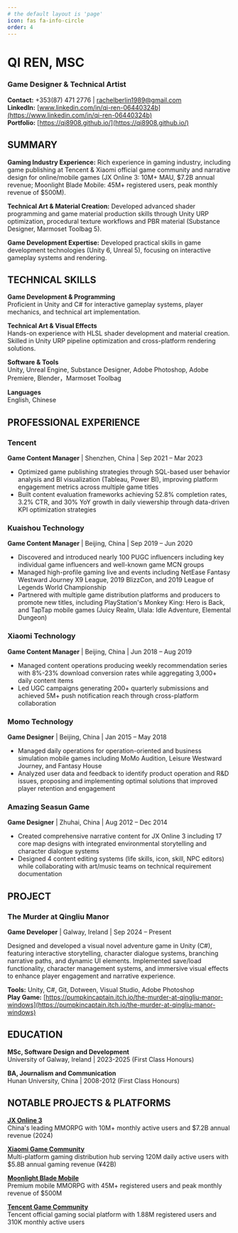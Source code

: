 ```yaml
---
# the default layout is 'page'
icon: fas fa-info-circle
order: 4
---
```


# QI REN, MSC
### Game Designer & Technical Artist
**Contact:** +353(87) 471 2776 | rachelberlin1989@gmail.com  
**LinkedIn:** [www.linkedin.com/in/qi-ren-06440324b](https://www.linkedin.com/in/qi-ren-06440324b)  
**Portfolio:** [https://qi8908.github.io/](https://qi8908.github.io/)

## SUMMARY

**Gaming Industry Experience:** Rich experience in gaming industry, including game publishing at Tencent & Xiaomi official game community and narrative design for online/mobile games (JX Online 3: 10M+ MAU, $7.2B annual revenue; Moonlight Blade Mobile: 45M+ registered users, peak monthly revenue of $500M).

**Technical Art & Material Creation:** Developed advanced shader programming and game material production skills through Unity URP optimization, procedural texture workflows and PBR material (Substance Designer, Marmoset Toolbag 5).

**Game Development Expertise:** Developed practical skills in game development technologies (Unity 6, Unreal 5), focusing on interactive gameplay systems and rendering.

## TECHNICAL SKILLS

**Game Development & Programming**  
Proficient in Unity and C# for interactive gameplay systems, player mechanics, and technical art implementation.

**Technical Art & Visual Effects**  
Hands-on experience with HLSL shader development and material creation. Skilled in Unity URP pipeline optimization and cross-platform rendering solutions.

**Software & Tools**  
Unity, Unreal Engine, Substance Designer, Adobe Photoshop, Adobe Premiere, Blender，Marmoset Toolbag

**Languages**  
English, Chinese

## PROFESSIONAL EXPERIENCE

### Tencent
**Game Content Manager** | Shenzhen, China | Sep 2021 – Mar 2023

- Optimized game publishing strategies through SQL-based user behavior analysis and BI visualization (Tableau, Power BI), improving platform engagement metrics across multiple game titles
- Built content evaluation frameworks achieving 52.8% completion rates, 3.2% CTR, and 30% YoY growth in daily viewership through data-driven KPI optimization strategies

### Kuaishou Technology
**Game Content Manager** | Beijing, China | Sep 2019 – Jun 2020

- Discovered and introduced nearly 100 PUGC influencers including key individual game influencers and well-known game MCN groups
- Managed high-profile gaming live and events including NetEase Fantasy Westward Journey X9 League, 2019 BlizzCon, and 2019 League of Legends World Championship
- Partnered with multiple game distribution platforms and producers to promote new titles, including PlayStation's Monkey King: Hero is Back, and TapTap mobile games (Juicy Realm, Ulala: Idle Adventure, Elemental Dungeon)

### Xiaomi Technology
**Game Content Manager** | Beijing, China | Jun 2018 – Aug 2019

- Managed content operations producing weekly recommendation series with 8%-23% download conversion rates while aggregating 3,000+ daily content items
- Led UGC campaigns generating 200+ quarterly submissions and achieved 5M+ push notification reach through cross-platform collaboration

### Momo Technology
**Game Designer** | Beijing, China | Jan 2015 – May 2018

- Managed daily operations for operation-oriented and business simulation mobile games including MoMo Audition, Leisure Westward Journey, and Fantasy House
- Analyzed user data and feedback to identify product operation and R&D issues, proposing and implementing optimal solutions that improved player retention and engagement
  
### Amazing Seasun Game
**Game Designer** | Zhuhai, China | Aug 2012 – Dec 2014

- Created comprehensive narrative content for JX Online 3 including 17 core map designs with integrated environmental storytelling and character dialogue systems
- Designed 4 content editing systems (life skills, icon, skill, NPC editors) while collaborating with art/music teams on technical requirement documentation

## PROJECT

### The Murder at Qingliu Manor
**Game Developer** | Galway, Ireland | Sep 2024 – Present

Designed and developed a visual novel adventure game in Unity (C#), featuring interactive storytelling, character dialogue systems, branching narrative paths, and dynamic UI elements. Implemented save/load functionality, character management systems, and immersive visual effects to enhance player engagement and narrative experience.

**Tools:** Unity, C#, Git, Dotween, Visual Studio, Adobe Photoshop  
**Play Game:** [https://pumpkincaptain.itch.io/the-murder-at-qingliu-manor-windows](https://pumpkincaptain.itch.io/the-murder-at-qingliu-manor-windows)


## EDUCATION

**MSc, Software Design and Development**  
University of Galway, Ireland | 2023-2025 (First Class Honours)

**BA, Journalism and Communication**  
Hunan University, China | 2008-2012 (First Class Honours)


## NOTABLE PROJECTS & PLATFORMS

**[JX Online 3](https://jx3.seasungames.cn/?utm_source=jd#/)**  
China's leading MMORPG with 10M+ monthly active users and $7.2B annual revenue (2024)

**[Xiaomi Game Community](https://game.xiaomi.com/)**  
Multi-platform gaming distribution hub serving 120M daily active users with $5.8B annual gaming revenue (¥42B)

**[Moonlight Blade Mobile](https://ty.qq.com/main.html#season)**  
Premium mobile MMORPG with 45M+ registered users and peak monthly revenue of $500M

**[Tencent Game Community](https://syzs.qq.com/)**  
Tencent official gaming social platform with 1.88M registered users and 310K monthly active users
